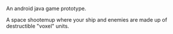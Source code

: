 An android java game prototype.

A space shootemup where your ship and enemies are made up of destructible "voxel" units.
